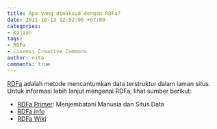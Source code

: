 ```yaml
---
title: Apa yang dimaksud dengan RDFa?
date: 2011-10-13 12:52:00 +07:00
categories:
- Kajian
tags:
- RDFa
- Lisensi Creative Commons
author: nita
comments: true
---
```


[RDFa](http://wiki.creativecommons.org/RDFa) adalah metode mencantumkan data terstruktur dalam laman situs. Untuk informasi lebih lanjut mengenai RDFa, lihat sumber berikut:

* [RDFa Primer](http://www.w3.org/TR/xhtml-rdfa-primer/): Menjembatani Manusia dan Situs Data
* [RDFa.info](http://rdfa.info/)
* [RDFa Wiki](http://rdfa.info/wiki)
